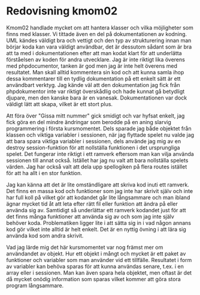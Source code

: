 ---
---
Redovisning kmom02
=========================

Kmom02 handlade mycket om att hantera klasser och vilka möjligheter som finns med klasser. Vi tittade även en del på dokumentationen av kodning. UML kändes väldigt bra och vettigt och den typ av strukturering innan man börjar koda kan vara väldigt användbar, det är dessutom sådant som är bra att ta med i dokumentationen efter att man kodat klart för att underlätta förståelsen av koden för andra utvecklare. Jag är inte riktigt lika överens med phpdocumentor, tanken är god men jag är inte helt överens med resultatet. Man skall alltid kommentera sin kod och att kunna samla ihop dessa kommentarer till en tydlig dokumentation på ett enkelt sätt är ett användbart verktyg.  Jag kände väl att den dokumentation jag fick från phpdokumentor inte var riktigt överskådlig och hade kunnat gå betydligt djupare, men den kanske bara är en vanesak. Dokumentationen var dock väldigt lätt att skapa, vilket är ett stort plus.

Att föra över "Gissa mitt nummer" gick smidigt och var hyfsat enkelt, jag fick göra en del mindre ändringar som berodde på en aning slarvig programmering i första kursmomentet. Dels sparade jag både objektet från klassen och viktiga variabler i sessionen, när jag flyttade spelet nu valde jag att bara spara viktiga variabler i sessionen, dels använde jag mig av en destroy session-funktion för att nollställa funktionen i det ursprungliga spelet. Det fungerar inte riktigt i ett ramverk eftersom man kan vilja använda sessionen till annat också. Istället har jag nu valt att bara nollställa spelets värden. Jag har också valt att dela upp spellogiken på flera routes istället för att ha allt i en stor funktion.

Jag kan känna att det är lite omständligare att skriva kod inuti ett ramverk. Det finns en massa kod och funktioner som jag inte har skrivit själv och inte har full koll på vilket gör att kodandet går lite långsammare och man ibland ägnar mycket tid åt att leta efter rätt fil eller funktion att ändra på eller använda sig av. Samtidigt så underlättar ett ramverk kodandet just för att det finns många funktioner att använda sig av och som jag inte själv behöver koda. Problematiken ligger lite i att sätta sig in i vad någon annans kod gör vilket inte alltid är helt enkelt. Det är en nyttig övning i att lära sig använda kod som andra skrivit.

Vad jag lärde mig det här kursmomentet var nog främst mer om användandet av objekt. Hur ett objekt i mångt och mycket är ett paket av funktioner och variabler som man använder vid ett tillfälle. Resultatet i form av variabler kan behöva sparas för att kunna användas senare, t.ex. i en array eller i sessionen. Man kan även spara hela objektet, men oftast är det då mycket onödig information som sparas vilket kommer att göra stora program långsammare.
